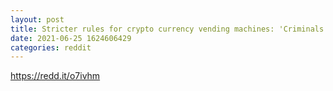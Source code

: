 ```yaml
--- 
layout: post 
title: Stricter rules for crypto currency vending machines: 'Criminals see opportunity to launder money with them' [BELGIUM] 
date: 2021-06-25 1624606429 
categories: reddit 
--- 
```

https://redd.it/o7ivhm